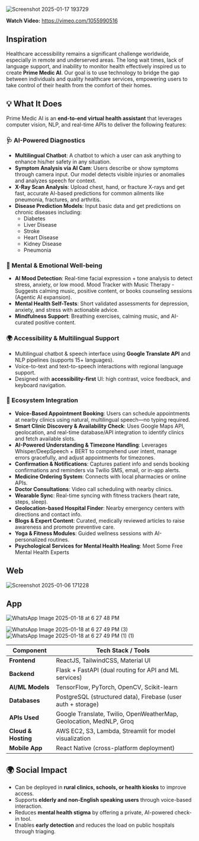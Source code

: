 ![Screenshot 2025-01-17 193729](https://github.com/user-attachments/assets/ae81ca62-6050-4f7e-b25d-d8e8413591bb)


**Watch Video:** https://vimeo.com/1055990516
## Inspiration
Healthcare accessibility remains a significant challenge worldwide, especially in remote and underserved areas. The long wait times, lack of language support, and inability to monitor health effectively inspired us to create **Prime Medic AI**. Our goal is to use technology to bridge the gap between individuals and quality healthcare services, empowering users to take control of their health from the comfort of their homes.

## 💡 What It Does

Prime Medic AI is an **end-to-end virtual health assistant** that leverages computer vision, NLP, and real-time APIs to deliver the following features:

### 🩺 AI-Powered Diagnostics
- **Multilingual Chatbot**: A chatbot to which a user can ask anything to enhance his/her safety in any situation.
- **Symptom Analysis via AI Cam**: Users describe or show symptoms through camera input. Our model detects visible injuries or anomalies and analyzes speech for context.
- **X-Ray Scan Analysis**: Upload chest, hand, or fracture X-rays and get fast, accurate AI-based predictions for common ailments like pneumonia, fractures, and arthritis.
- **Disease Prediction Models**: Input basic data and get predictions on chronic diseases including:
  - Diabetes
  - Liver Disease
  - Stroke
  - Heart Disease
  - Kidney Disease
  - Pneumonia

### 🧘 Mental & Emotional Well-being
- **AI Mood Detection**: Real-time facial expression + tone analysis to detect stress, anxiety, or low mood. Mood Tracker with Music Therapy - Suggests calming music, positive content, or books counseling sessions (Agentic AI expansion).
- **Mental Health Self-Tests**: Short validated assessments for depression, anxiety, and stress with actionable advice.
- **Mindfulness Support**: Breathing exercises, calming music, and AI-curated positive content.

### 🌍 Accessibility & Multilingual Support
- Multilingual chatbot & speech interface using **Google Translate API** and NLP pipelines (supports 15+ languages).
- Voice-to-text and text-to-speech interactions with regional language support.
- Designed with **accessibility-first** UI: high contrast, voice feedback, and keyboard navigation.

### 🛒 Ecosystem Integration
- **Voice-Based Appointment Booking**: Users can schedule appointments at nearby clinics using natural, multilingual speech—no typing required.
- **Smart Clinic Discovery & Availability Check**: Uses Google Maps API, geolocation, and real-time database/API integration to identify clinics and fetch available slots.
- **AI-Powered Understanding & Timezone Handling**: Leverages Whisper/DeepSpeech + BERT to comprehend user intent, manage errors gracefully, and adjust appointments for timezones.
- **Confirmation & Notifications**: Captures patient info and sends booking confirmations and reminders via Twilio SMS, email, or in-app alerts.
- **Medicine Ordering System**: Connects with local pharmacies or online APIs.
- **Doctor Consultations**: Video call scheduling with nearby clinics.
- **Wearable Sync**: Real-time syncing with fitness trackers (heart rate, steps, sleep).
- **Geolocation-based Hospital Finder**: Nearby emergency centers with directions and contact info.
- **Blogs & Expert Content**: Curated, medically reviewed articles to raise awareness and promote preventive care.
- **Yoga & Fitness Modules**: Guided wellness sessions with AI-personalized routines.
- **Psychological Services for Mental Health Healing**: Meet Some Free Mental Health Experts


## Web
![Screenshot 2025-01-06 171228](https://github.com/user-attachments/assets/261f28c0-dfce-4d3f-afae-cccf6ae252e2)

## App
![WhatsApp Image 2025-01-18 at 6 27 48 PM](https://github.com/user-attachments/assets/fe5827f8-7dec-4025-be55-684d7691dddb)

![WhatsApp Image 2025-01-18 at 6 27 49 PM (3)](https://github.com/user-attachments/assets/39b742c9-0cc4-4941-9ced-5c190f7016bb)
![WhatsApp Image 2025-01-18 at 6 27 49 PM (1) (1)](https://github.com/user-attachments/assets/95a067fe-9b2c-4f78-927f-63253ae4f5dc)

| Component        | Tech Stack / Tools |
|------------------|--------------------|
| **Frontend**     | ReactJS, TailwindCSS, Material UI |
| **Backend**      | Flask + FastAPI (dual routing for API and ML services) |
| **AI/ML Models** | TensorFlow, PyTorch, OpenCV, Scikit-learn |
| **Databases**    | PostgreSQL (structured data), Firebase (user auth + storage) |
| **APIs Used**    | Google Translate, Twilio, OpenWeatherMap, Geolocation, MedNLP, Groq |
| **Cloud & Hosting** | AWS EC2, S3, Lambda, Streamlit for model visualization |
| **Mobile App**   | React Native (cross-platform deployment) |

## 🌍 Social Impact
- Can be deployed in **rural clinics, schools, or health kiosks** to improve access.
- Supports **elderly and non-English speaking users** through voice-based interaction.
- Reduces **mental health stigma** by offering a private, AI-powered check-in tool.
- Enables **early detection** and reduces the load on public hospitals through triaging.
